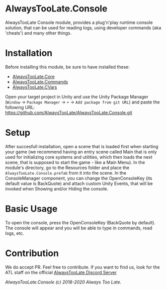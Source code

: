 # AlwaysTooLate.Console

AlwaysTooLate Console module, provides a plug'n'play runtime console solution, that can be used for reading logs, using developer commands (aka 'cheats') and many other things.

# Installation

Before installing this module, be sure to have installed these:

- [AlwaysTooLate.Core](https://github.com/AlwaysTooLate/AlwaysTooLate.Core)
- [AlwaysTooLate.Commands](https://github.com/AlwaysTooLate/AlwaysTooLate.Commands)
- [AlwaysTooLate.CVars](https://github.com/AlwaysTooLate/AlwaysTooLate.CVars)

Open your target project in Unity and use the Unity Package Manager (`Window` -> `Package Manager` -> `+` -> `Add package from git URL`) and paste the following URL:
https://github.com/AlwaysTooLate/AlwaysTooLate.Console.git

# Setup

After succesfull installation, open a scene that is loaded first when starting your game (we recommend having an entry scene called Main that is only used for initializing core systems and utilities, which then loads the next scene, that is supposed to start the game - like a Main Menu). In the module's directory, go to the Resources folder and place the `AlwaysTooLate.Console.prefab` from it into the scene. In the ConsoleManager component, you can change the OpenConsoleKey (its default value is BackQuote) and attach custom Unity Events, that will be invoked when Showing and/or Hiding the console.

# Basic Usage

To open the console, press the OpenConsoleKey (BackQuote by default). The console will appear and you will be able to type in commands, read logs, etc.

# Contribution

We do accept PR. Feel free to contribute. If you want to find us, look for the ATL staff on the official [AlwaysTooLate Discord Server](https://discord.alwaystoolate.com/)

*AlwaysTooLate.Console (c) 2018-2020 Always Too Late.*
